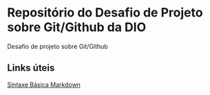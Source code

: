 # Repositório do Desafio de Projeto sobre Git/Github da DIO
Desafio de projeto sobre Git/Github

## Links úteis
[Sintaxe Básica Markdown](https://www.markdownguide.org/basic-sintax/)
